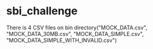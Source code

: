 # sbi_challenge

There is 4 CSV files on bin directory("MOCK_DATA.csv", "MOCK_DATA_30MB.csv", "MOCK_DATA_SIMPLE.csv", "MOCK_DATA_SIMPLE_WITH_INVALID.csv")
